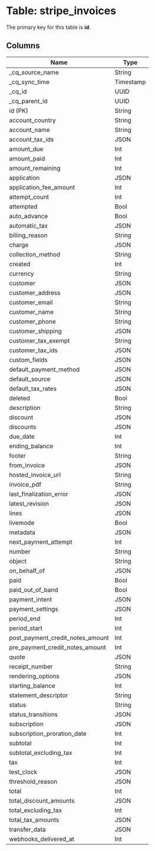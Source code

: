 # Table: stripe_invoices

The primary key for this table is **id**.

## Columns

| Name          | Type          |
| ------------- | ------------- |
|_cq_source_name|String|
|_cq_sync_time|Timestamp|
|_cq_id|UUID|
|_cq_parent_id|UUID|
|id (PK)|String|
|account_country|String|
|account_name|String|
|account_tax_ids|JSON|
|amount_due|Int|
|amount_paid|Int|
|amount_remaining|Int|
|application|JSON|
|application_fee_amount|Int|
|attempt_count|Int|
|attempted|Bool|
|auto_advance|Bool|
|automatic_tax|JSON|
|billing_reason|String|
|charge|JSON|
|collection_method|String|
|created|Int|
|currency|String|
|customer|JSON|
|customer_address|JSON|
|customer_email|String|
|customer_name|String|
|customer_phone|String|
|customer_shipping|JSON|
|customer_tax_exempt|String|
|customer_tax_ids|JSON|
|custom_fields|JSON|
|default_payment_method|JSON|
|default_source|JSON|
|default_tax_rates|JSON|
|deleted|Bool|
|description|String|
|discount|JSON|
|discounts|JSON|
|due_date|Int|
|ending_balance|Int|
|footer|String|
|from_invoice|JSON|
|hosted_invoice_url|String|
|invoice_pdf|String|
|last_finalization_error|JSON|
|latest_revision|JSON|
|lines|JSON|
|livemode|Bool|
|metadata|JSON|
|next_payment_attempt|Int|
|number|String|
|object|String|
|on_behalf_of|JSON|
|paid|Bool|
|paid_out_of_band|Bool|
|payment_intent|JSON|
|payment_settings|JSON|
|period_end|Int|
|period_start|Int|
|post_payment_credit_notes_amount|Int|
|pre_payment_credit_notes_amount|Int|
|quote|JSON|
|receipt_number|String|
|rendering_options|JSON|
|starting_balance|Int|
|statement_descriptor|String|
|status|String|
|status_transitions|JSON|
|subscription|JSON|
|subscription_proration_date|Int|
|subtotal|Int|
|subtotal_excluding_tax|Int|
|tax|Int|
|test_clock|JSON|
|threshold_reason|JSON|
|total|Int|
|total_discount_amounts|JSON|
|total_excluding_tax|Int|
|total_tax_amounts|JSON|
|transfer_data|JSON|
|webhooks_delivered_at|Int|